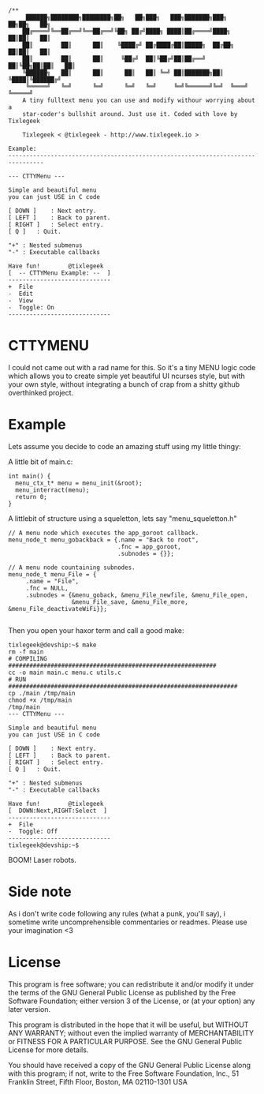 ```
/**
     ██████╗████████╗████████╗██╗   ██╗███╗   ███╗███████╗███╗   ██╗██╗   ██╗
    ██╔════╝╚══██╔══╝╚══██╔══╝╚██╗ ██╔╝████╗ ████║██╔════╝████╗  ██║██║   ██║
    ██║        ██║      ██║    ╚████╔╝ ██╔████╔██║█████╗  ██╔██╗ ██║██║   ██║
    ██║        ██║      ██║     ╚██╔╝  ██║╚██╔╝██║██╔══╝  ██║╚██╗██║██║   ██║
    ╚██████╗   ██║      ██║      ██║   ██║ ╚═╝ ██║███████╗██║ ╚████║╚██████╔╝
     ╚═════╝   ╚═╝      ╚═╝      ╚═╝   ╚═╝     ╚═╝╚══════╝╚═╝  ╚═══╝ ╚═════╝
    A tiny fulltext menu you can use and modify withour worrying about a
    star-coder's bullshit around. Just use it. Coded with love by Tixlegeek

    Tixlegeek < @tixlegeek - http://www.tixlegeek.io >

Example:
--------------------------------------------------------------------------------

--- CTTYMenu ---      

Simple and beautiful menu
you can just USE in C code

[ DOWN ]	: Next entry.
[ LEFT ]	: Back to parent.
[ RIGHT ]	: Select entry.
[ Q ]	: Quit.

"+"	: Nested submenus
"-"	: Executable callbacks

Have fun!        @tixlegeek
[  -- CTTYMenu Example: --  ]
-----------------------------
+  File
-  Edit
-  View
-  Toggle: On
-----------------------------
```
# CTTYMENU
I could not came out with a rad name for this. So it's a tiny MENU logic
code which allows you to create simple yet beautiful UI ncurses style,
but with your own style, without integrating a bunch of crap from a shitty
github overthinked project.

# Example
Lets assume you decide to code an amazing stuff using my little thingy:

A little bit of main.c:

```
int main() {
  menu_ctx_t* menu = menu_init(&root);
  menu_interract(menu);
  return 0;
}
```

A littlebit of structure using a squeletton, lets say "menu_squeletton.h"

```
// A menu node which executes the app_goroot callback.
menu_node_t menu_gobackback = {.name = "Back to root",
                               .fnc = app_goroot,
                               .subnodes = {}};

// A menu node countaining subnodes.
menu_node_t menu_File = {
     .name = "File",
     .fnc = NULL,
     .subnodes = {&menu_goback, &menu_File_newfile, &menu_File_open,
                  &menu_File_save, &menu_File_more, &menu_File_deactivateWiFi}};


```

Then you open your haxor term and call a good make:
```
tixlegeek@devship:~$ make
rm -f main
# COMPILING ###########################################################
cc -o main main.c menu.c utils.c
# RUN #################################################################
cp ./main /tmp/main
chmod +x /tmp/main
/tmp/main
--- CTTYMenu ---      

Simple and beautiful menu
you can just USE in C code

[ DOWN ]	: Next entry.
[ LEFT ]	: Back to parent.
[ RIGHT ]	: Select entry.
[ Q ]	: Quit.

"+"	: Nested submenus
"-"	: Executable callbacks

Have fun!        @tixlegeek
[  DOWN:Next,RIGHT:Select  ]
-----------------------------
+  File
-  Toggle: Off
-----------------------------
tixlegeek@devship:~$
```
BOOM! Laser robots.

# Side note
As i don't write code following any rules (what a punk, you'll say), i sometime
write uncomprehensible commentaries or readmes. Please use your imagination <3

# License                 
This program is free software; you can redistribute it and/or modify
it under the terms of the GNU General Public License as published by
the Free Software Foundation; either version 3 of the License, or
(at your option) any later version.

This program is distributed in the hope that it will be useful,
but WITHOUT ANY WARRANTY; without even the implied warranty of
MERCHANTABILITY or FITNESS FOR A PARTICULAR PURPOSE.  See the
GNU General Public License for more details.

You should have received a copy of the GNU General Public License
along with this program; if not, write to the Free Software Foundation,
Inc., 51 Franklin Street, Fifth Floor, Boston, MA 02110-1301  USA

